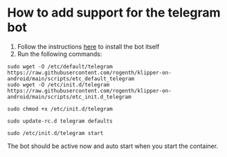 # How to add support for the telegram bot

1. Follow the instructions [here](https://github.com/nlef/moonraker-telegram-bot/wiki/installation) to install the bot itself
2. Run the following commands:
```
sudo wget -O /etc/default/telegram https://raw.githubusercontent.com/rogenth/klipper-on-android/main/scripts/etc_default_telegram
sudo wget -O /etc/init.d/telegram https://raw.githubusercontent.com/rogenth/klipper-on-android/main/scripts/etc_init.d_telegram

sudo chmod +x /etc/init.d/telegram

sudo update-rc.d telegram defaults

sudo /etc/init.d/telegram start
```

The bot should be active now and auto start when you start the container.
